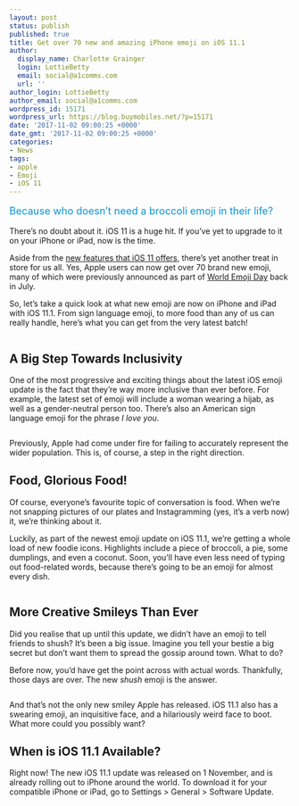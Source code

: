 ```yaml
---
layout: post
status: publish
published: true
title: Get over 70 new and amazing iPhone emoji on iOS 11.1
author:
  display_name: Charlotte Grainger
  login: LottieBetty
  email: social@a1comms.com
  url: ''
author_login: LottieBetty
author_email: social@a1comms.com
wordpress_id: 15171
wordpress_url: https://blog.buymobiles.net/?p=15171
date: '2017-11-02 09:00:25 +0000'
date_gmt: '2017-11-02 09:00:25 +0000'
categories:
- News
tags:
- apple
- Emoji
- iOS 11
---
```

<p><span class="postStandFirst" style="color: #0896d5; line-height: 26px; font-size: 18px;">Because who doesn&rsquo;t need a broccoli emoji in their life?</span></p>
<p>There&rsquo;s no doubt about it. iOS 11 is a huge hit. If you&rsquo;ve yet to upgrade to it on your iPhone or iPad, now is the time.</p>
<p>Aside from the <a href="https://blog.buymobiles.net/features/11-things-you-need-to-know-about-ios-11" target="_blank" rel="noopener">new features that iOS 11 offers</a>, there&rsquo;s yet another treat in store for us all. Yes, Apple users can now get over 70 brand new emoji, many of which were previously announced as part of <a href="https://blog.buymobiles.net/news/celebrate-world-emoji-day-with-these-200-new-emoji" target="_blank" rel="noopener">World Emoji Day</a> back in July.</p>
<p>So, let&rsquo;s take a quick look at what new emoji are now on iPhone and iPad with iOS 11.1. From sign language emoji, to more food than any of us can really handle, here&rsquo;s what you can get from the very latest batch!</p>
<p><img class="aligncenter size-full wp-image-15176" src="https://lh3.googleusercontent.com/hRuCVadFpl1h6IHlMRrw3voO2hVRqbJcj0vMi_B2NUGIFankKKUfudaBK82IjjkzY2GEf55R8TGxOJ3R1qq9nkk=s0" alt="" /></p>
<h2>A Big Step Towards Inclusivity</h2>
<p>One of the most progressive and exciting things about the latest iOS emoji update is the fact that they&rsquo;re way more inclusive than ever before. For example, the latest set of emoji will include a woman wearing a hijab, as well as a gender-neutral person too. There&rsquo;s also an American sign language emoji for the phrase <em>I love you</em>.</p>
<p><img class="aligncenter size-full wp-image-15177" src="https://lh3.googleusercontent.com/kMoloZHaEsaB2TA8j_0uR8mvLdfY4bWVJ0aKFfyKA_BnZJIThDwRMHaYPXhebM3J1YPT1X6NftQYqzdyLHNo390=s0" alt="" /></p>
<p>Previously, Apple had come under fire for failing to accurately represent the wider population. This is, of course, a step in the right direction.</p>
<h2>Food, Glorious Food!</h2>
<p>Of course, everyone&rsquo;s favourite topic of conversation is food. When we&rsquo;re not snapping pictures of our plates and Instagramming (yes, it&rsquo;s a verb now) it, we&rsquo;re thinking about it.</p>
<p>Luckily, as part of the newest emoji update on iOS 11.1, we&rsquo;re getting a whole load of new foodie icons. Highlights include a piece of broccoli, a pie, some dumplings, and even a coconut. Soon, you&rsquo;ll have even less need of typing out food-related words, because there&rsquo;s going to be an emoji for almost every dish.</p>
<p><img class="aligncenter size-full wp-image-15178" src="https://lh3.googleusercontent.com/nvkj8_fIUEiy01kOTqlkBwP2NQ8ObMyu5V4HkCZpu6cQZSbek2Hn-IJOBMmRVBErVQopLqriYj9sEMpwFfZ1UUsi=s0" alt="" /></p>
<h2>More Creative Smileys Than Ever</h2>
<p>Did you realise that up until this update, we didn&rsquo;t have an emoji to tell friends to shush? It&rsquo;s been a big issue. Imagine you tell your bestie a big secret but don&rsquo;t want them to spread the gossip around town. What to do?</p>
<p>Before now, you&rsquo;d have get the point across with actual words. Thankfully, those days are over. The new <em>shush</em> emoji is the answer.</p>
<p><img class="aligncenter size-full wp-image-15179" src="https://lh3.googleusercontent.com/W5nPu5b8zJ9NOWQnTr9W-FFdcHitTobtaJrsmJ1KVEmBK8ZzXy7lliONo2atmmiz7sywxxe006_Ax2UMsMlLlZMEEw=s0" alt="" /></p>
<p>And that&rsquo;s not the only new smiley Apple has released. iOS 11.1 also has a swearing emoji, an inquisitive face, and a hilariously weird face to boot. What more could you possibly want?</p>
<h2>When is iOS 11.1 Available?</h2>
<p>Right now! The new iOS 11.1 update was released on 1 November, and is already rolling out to iPhone around the world. To download it for your compatible iPhone or iPad, go to Settings > General > Software Update.</p>
